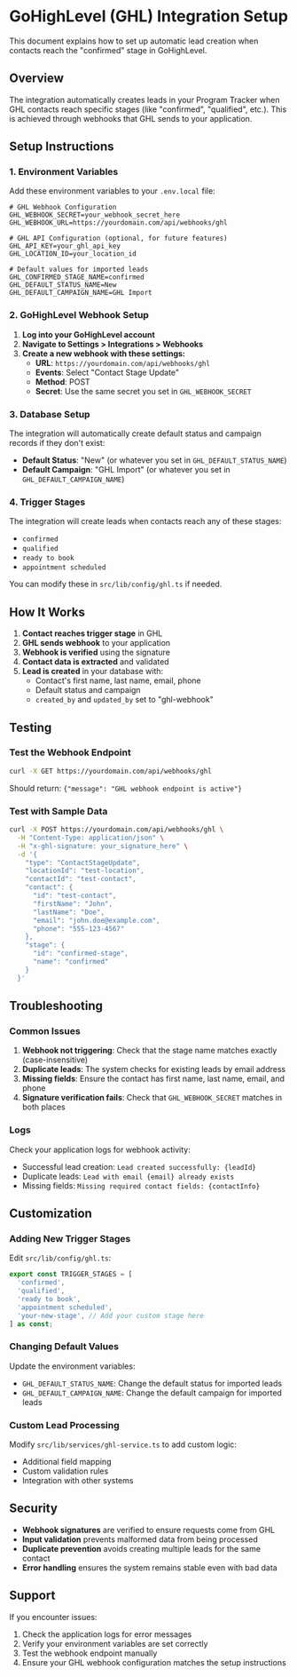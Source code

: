 # GoHighLevel (GHL) Integration Setup

This document explains how to set up automatic lead creation when contacts reach the "confirmed" stage in GoHighLevel.

## Overview

The integration automatically creates leads in your Program Tracker when GHL contacts reach specific stages (like "confirmed", "qualified", etc.). This is achieved through webhooks that GHL sends to your application.

## Setup Instructions

### 1. Environment Variables

Add these environment variables to your `.env.local` file:

```env
# GHL Webhook Configuration
GHL_WEBHOOK_SECRET=your_webhook_secret_here
GHL_WEBHOOK_URL=https://yourdomain.com/api/webhooks/ghl

# GHL API Configuration (optional, for future features)
GHL_API_KEY=your_ghl_api_key
GHL_LOCATION_ID=your_location_id

# Default values for imported leads
GHL_CONFIRMED_STAGE_NAME=confirmed
GHL_DEFAULT_STATUS_NAME=New
GHL_DEFAULT_CAMPAIGN_NAME=GHL Import
```

### 2. GoHighLevel Webhook Setup

1. **Log into your GoHighLevel account**
2. **Navigate to Settings > Integrations > Webhooks**
3. **Create a new webhook with these settings:**
   - **URL**: `https://yourdomain.com/api/webhooks/ghl`
   - **Events**: Select "Contact Stage Update"
   - **Method**: POST
   - **Secret**: Use the same secret you set in `GHL_WEBHOOK_SECRET`

### 3. Database Setup

The integration will automatically create default status and campaign records if they don't exist:

- **Default Status**: "New" (or whatever you set in `GHL_DEFAULT_STATUS_NAME`)
- **Default Campaign**: "GHL Import" (or whatever you set in `GHL_DEFAULT_CAMPAIGN_NAME`)

### 4. Trigger Stages

The integration will create leads when contacts reach any of these stages:
- `confirmed`
- `qualified`
- `ready to book`
- `appointment scheduled`

You can modify these in `src/lib/config/ghl.ts` if needed.

## How It Works

1. **Contact reaches trigger stage** in GHL
2. **GHL sends webhook** to your application
3. **Webhook is verified** using the signature
4. **Contact data is extracted** and validated
5. **Lead is created** in your database with:
   - Contact's first name, last name, email, phone
   - Default status and campaign
   - `created_by` and `updated_by` set to "ghl-webhook"

## Testing

### Test the Webhook Endpoint

```bash
curl -X GET https://yourdomain.com/api/webhooks/ghl
```

Should return: `{"message": "GHL webhook endpoint is active"}`

### Test with Sample Data

```bash
curl -X POST https://yourdomain.com/api/webhooks/ghl \
  -H "Content-Type: application/json" \
  -H "x-ghl-signature: your_signature_here" \
  -d '{
    "type": "ContactStageUpdate",
    "locationId": "test-location",
    "contactId": "test-contact",
    "contact": {
      "id": "test-contact",
      "firstName": "John",
      "lastName": "Doe",
      "email": "john.doe@example.com",
      "phone": "555-123-4567"
    },
    "stage": {
      "id": "confirmed-stage",
      "name": "confirmed"
    }
  }'
```

## Troubleshooting

### Common Issues

1. **Webhook not triggering**: Check that the stage name matches exactly (case-insensitive)
2. **Duplicate leads**: The system checks for existing leads by email address
3. **Missing fields**: Ensure the contact has first name, last name, email, and phone
4. **Signature verification fails**: Check that `GHL_WEBHOOK_SECRET` matches in both places

### Logs

Check your application logs for webhook activity:
- Successful lead creation: `Lead created successfully: {leadId}`
- Duplicate leads: `Lead with email {email} already exists`
- Missing fields: `Missing required contact fields: {contactInfo}`

## Customization

### Adding New Trigger Stages

Edit `src/lib/config/ghl.ts`:

```typescript
export const TRIGGER_STAGES = [
  'confirmed',
  'qualified',
  'ready to book',
  'appointment scheduled',
  'your-new-stage', // Add your custom stage here
] as const;
```

### Changing Default Values

Update the environment variables:
- `GHL_DEFAULT_STATUS_NAME`: Change the default status for imported leads
- `GHL_DEFAULT_CAMPAIGN_NAME`: Change the default campaign for imported leads

### Custom Lead Processing

Modify `src/lib/services/ghl-service.ts` to add custom logic:
- Additional field mapping
- Custom validation rules
- Integration with other systems

## Security

- **Webhook signatures** are verified to ensure requests come from GHL
- **Input validation** prevents malformed data from being processed
- **Duplicate prevention** avoids creating multiple leads for the same contact
- **Error handling** ensures the system remains stable even with bad data

## Support

If you encounter issues:
1. Check the application logs for error messages
2. Verify your environment variables are set correctly
3. Test the webhook endpoint manually
4. Ensure your GHL webhook configuration matches the setup instructions



